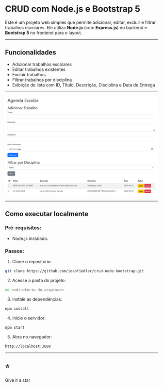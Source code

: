 
# CRUD com Node.js e Bootstrap 5

Este é um projeto web simples que permite adicionar, editar, excluir e filtrar trabalhos escolares. Ele utiliza **Node.js** (com **Express.js**) no backend e **Bootstrap 5** no frontend para o layout.

---

## Funcionalidades

- Adicionar trabalhos escolares
- Editar trabalhos existentes
- Excluir trabalhos
- Filtrar trabalhos por disciplina
- Exibição de lista com ID, Título, Descrição, Disciplina e Data de Entrega

---

![Screenshot of the project](./screenshot.png)

---

## Como executar localmente

### Pré-requisitos:
- Node.js instalado.
### Passos:

1. Clone o repositório:

```bash
git clone https://github.com/joaofiedler/crud-node-bootstrap.git
```

2. Acesse a pasta do projeto:

```bash
cd <<diretorio-do-arquivo>>
```

3. Instale as dependências:

```bash
npm install
```

4. Inicie o servidor:

```bash
npm start
```

5. Abra no navegador:

```
http://localhost:3000
```

---

## ⭐️

Give it a star
